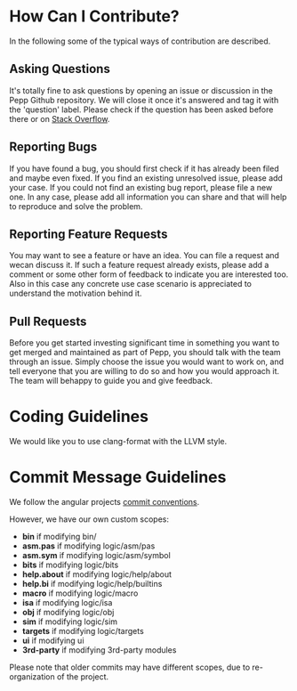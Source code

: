 
# How Can I Contribute?

In the following some of the typical ways of contribution are described.

## Asking Questions

It's totally fine to ask questions by opening an issue or discussion in the Pepp Github repository. 
We will close it once it's answered and tag it with the 'question'
label. 
Please check if the question has been asked before there or on [Stack
Overflow](https://stackoverflow.com).

## Reporting Bugs

If you have found a bug, you should first check if it has already been filed
and maybe even fixed.
If you find an existing unresolved issue, please add your
case.
If you could not find an existing bug report, please file a new one.
In any case, please add all information you can share and that will help to
reproduce and solve the problem.

## Reporting Feature Requests

You may want to see a feature or have an idea.
You can file a request and wecan discuss it.
If such a feature request already exists, please add a comment or some other form of feedback to indicate you are interested too. 
Also in this case any concrete use case scenario is appreciated to understand the motivation behind it.

## Pull Requests

Before you get started investing significant time in something you want to get merged and maintained as part of Pepp, you should talk with the team through an issue. 
Simply choose the issue you would want to work on, and tell everyone that you are willing to do so and how you would approach it. 
The team will behappy to guide you and give feedback.

# Coding Guidelines

We would like you to use clang-format with the LLVM style.

# Commit Message Guidelines

We follow the angular projects [commit conventions](https://gist.github.com/Matthew-McRaven/8f7d042c99786083ad7653dbc925f45f).

However, we have our own custom scopes:
* **bin** if modifying bin/
* **asm.pas** if modifying logic/asm/pas
* **asm.sym** if modifying logic/asm/symbol
* **bits** if modifying logic/bits
* **help.about** if modifying logic/help/about
* **help.bi** if modifying logic/help/builtins
* **macro** if modifying logic/macro
* **isa** if modifying logic/isa
* **obj** if modifying logic/obj
* **sim** if modifying logic/sim
* **targets** if modifying logic/targets
* **ui** if modifying ui
* **3rd-party** if modifying 3rd-party modules

Please note that older commits may have different scopes, due to re-organization of the project.
